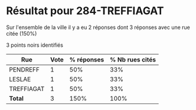 # Résultat pour 284-TREFFIAGAT

Sur l'ensemble de la ville il y a eu 2 réponses dont 3 réponses avec une rue citée (150%)

3 points noirs identifiés

| Rue | Vote | % réponses | % Nb rues cités|
|-----|------|------------|----------------|
| PENDREFF | 1 | 50% | 33%|
| LESLAE | 1 | 50% | 33%|
| TREFFIAGAT | 1 | 50% | 33%|
| **Total** | 3 | 150% | 100%|
